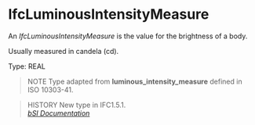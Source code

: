 IfcLuminousIntensityMeasure
===========================
An _IfcLuminousIntensityMeasure_ is the value for the brightness of a body.  
  
Usually measured in candela (cd).  
  
Type: REAL  
  
> NOTE  Type adapted from **luminous_intensity_measure** defined in ISO
> 10303-41.  
  
> HISTORY  New type in IFC1.5.1.  
[ _bSI
Documentation_](https://standards.buildingsmart.org/IFC/DEV/IFC4_2/FINAL/HTML/schema/ifcmeasureresource/lexical/ifcluminousintensitymeasure.htm)


